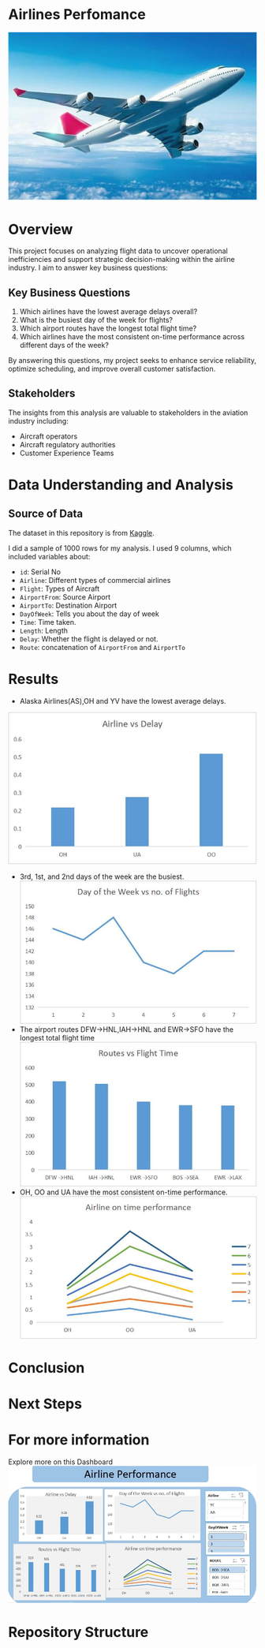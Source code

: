 # Airlines Perfomance

![Aircraft](./Images/Aircraft_image.jpg)

# Overview
This project focuses on analyzing flight data to uncover operational inefficiencies and support strategic decision-making within the airline industry. I aim to answer key 
business questions:

## Key Business Questions
1. Which airlines have the lowest average delays overall?
2. What is the busiest day of the week for flights?
3. Which airport routes have the longest total flight time?
4. Which airlines have the most consistent on-time performance across different days of the week?

By answering this questions, my project seeks to enhance service reliability, optimize scheduling, and improve overall customer satisfaction.

## Stakeholders
The insights from this analysis are valuable to stakeholders in the aviation industry including:
- Aircraft operators
- Aircraft regulatory authorities
- Customer Experience Teams

# Data Understanding and Analysis
## Source of Data
The dataset in this repository is from [Kaggle](https://www.kaggle.com/datasets/jimschacko/airlines-dataset-to-predict-a-delay). 

I did a sample of 1000 rows for my analysis. I used 9 columns, which included variables about:
- `id`: Serial No
- `Airline`: Different types of commercial airlines
- `Flight`: Types of Aircraft
- `AirportFrom`: Source Airport
- `AirportTo`: Destination Airport
- `DayOfWeek`: Tells you about the day of week
- `Time`: Time taken. 
- `Length`: Length
- `Delay`: Whether the flight is delayed or not.
- `Route`: concatenation of `AirportFrom` and `AirportTo`

# Results
- Alaska Airlines(AS),OH and YV have the lowest average delays.                      

![AirlinesvsDelay](./Images/Airlines_vs_delay.jpg)
- 3rd, 1st, and 2nd days of the week are the busiest.
![DaysoftheweekvsFlights](./Images/Dayoftheweek_vs_no._of_flights.jpg)
- The airport routes DFW→HNL,IAH→HNL and EWR→SFO have the longest total flight time
![Routes vs Flighttime](./Images/Routes_vs_flighttime.jpg)
- OH, OO and UA have the most consistent on-time performance.
![Airline on time Perfomance](./Images/Airlineontimeperformance.jpg)

# Conclusion


# Next Steps


# For more information
Explore more on this Dashboard
![Airlines Performance](Dashboard.jpg)


# Repository Structure

